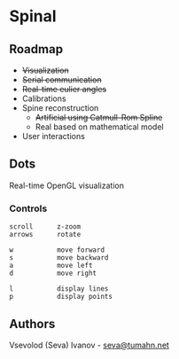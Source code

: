 # Spinal

## Roadmap

- ~~Visualization~~
- ~~Serial communication~~
- ~~Real-time eulier angles~~
- Calibrations
- Spine reconstruction
    - ~~Artificial using Catmull-Rom Spline~~
    - Real based on mathematical model
- User interactions

## Dots

Real-time OpenGL visualization

### Controls

    scroll      z-zoom
    arrows      rotate
    
    w           move forward
    s           move backward
    a           move left
    d           move right
    
    l           display lines
    p           display points

## Authors

Vsevolod (Seva) Ivanov - seva@tumahn.net
